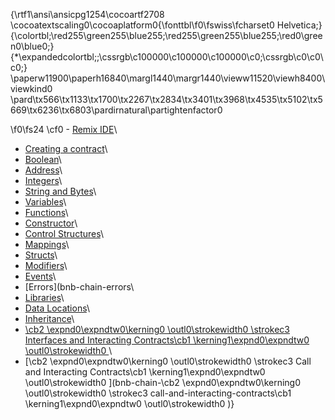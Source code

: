 {\rtf1\ansi\ansicpg1254\cocoartf2708
\cocoatextscaling0\cocoaplatform0{\fonttbl\f0\fswiss\fcharset0 Helvetica;}
{\colortbl;\red255\green255\blue255;\red255\green255\blue255;\red0\green0\blue0;}
{\*\expandedcolortbl;;\cssrgb\c100000\c100000\c100000\c0;\cssrgb\c0\c0\c0;}
\paperw11900\paperh16840\margl1440\margr1440\vieww11520\viewh8400\viewkind0
\pard\tx566\tx1133\tx1700\tx2267\tx2834\tx3401\tx3968\tx4535\tx5102\tx5669\tx6236\tx6803\pardirnatural\partightenfactor0

\f0\fs24 \cf0 - [Remix IDE](bnb-chain-remix-ide)\
- [Creating a contract](bnb-chain-creating-a-contract)\
- [Boolean](bnb-chain-types-boolean)\
- [Address](bnb-chain-types-address)\
- [Integers](bnb-chain-types-integers)\
- [String and Bytes](bnb-chain-types-string-and-bytes)\
- [Variables](bnb-chain-variables)\
- [Functions](bnb-chain-functions)\
- [Constructor](bnb-chain-constructor)\
- [Control Structures](bnb-chain-control-structures)\
- [Mappings](bnb-chain-mappings)\
- [Structs](bnb-chain-structs)\
- [Modifiers](bnb-chain-modifiers)\
- [Events](bnb-chain-events)\
- [Errors](bnb-chain-errors\
- [Libraries](bnb-chain-libraries)\
- [Data Locations](bnb-chain-data-locations)\
- [Inheritance](bnb-chain-inheritance)\
- [\cb2 \expnd0\expndtw0\kerning0
\outl0\strokewidth0 \strokec3 Interfaces and Interacting Contracts\cb1 \kerning1\expnd0\expndtw0 \outl0\strokewidth0 ](bnb-chain-interfaces-and-interacting-contracts)\
- [\cb2 \expnd0\expndtw0\kerning0
\outl0\strokewidth0 \strokec3 Call and Interacting Contracts\cb1 \kerning1\expnd0\expndtw0 \outl0\strokewidth0 ](bnb-chain-\cb2 \expnd0\expndtw0\kerning0
\outl0\strokewidth0 \strokec3 call-and-interacting-contracts\cb1 \kerning1\expnd0\expndtw0 \outl0\strokewidth0 )}